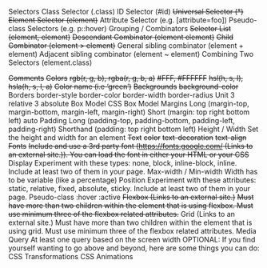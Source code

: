 Selectors
    Class Selector (.class)
    ID Selector (#id)
    ~~Universal Selector (*)~~
    ~~Element Selector (element)~~
    Attribute Selector (e.g. [attribute=foo])
    Pseudo-class Selectors (e.g. p::hover)
    Grouping / Combinators
        ~~Selector List (element, element)~~
        ~~Descendant Combinator (element element)~~
        ~~Child Combinator (element > element)~~
        General sibling combinator (element + element)
        Adjacent sibling combinator (element ~ element)
        Combining Two Selectors (element.class)

~~Comments~~
~~Colors~~
    ~~rgb(r, g, b), rgba(r, g, b, a)~~
    ~~#FFF, #FFFFFF~~
    ~~hsl(h, s, l),  hsla(h, s, l, a)~~
    ~~Color name (i.e ‘green’)~~
~~Backgrounds~~
    ~~background-color~~
Borders
    border-style
    border-color
    border-width
    border-radius
Unit
    3 relative
    3 absolute
Box Model CSS Box Model
    Margins
        Long (margin-top, margin-bottom, margin-left, margin-right)
        Short (margin: top right bottom left)
        auto
    Padding
        Long (padding-top, padding-bottom, padding-left, padding-right)
        Shorthand (padding: top right bottom left)
    Height / Width
        Set the height and width for an element
~~Text~~
    ~~color~~
    ~~text-decoration~~
    ~~text-align~~
~~Fonts~~
    ~~Include and use a 3rd party font (https://fonts.google.com/ (Links to an external site.)). You can load the font in either your HTML or your CSS~~
Display
    Experiment with these types: none, block, inline-block, inline. Include at least two of them in your page.
Max-width / Min-width
    Width has to be variable (like a percentage)
Position
    Experiment with these attributes: static, relative, fixed, absolute, sticky. Include at least two of them in your page.
Pseudo-class
    :hover
    :active
~~Flexbox (Links to an external site.)~~
    ~~Must have more than two children within the element that is using flexbox. Must use minimum three of the flexbox related attributes.~~
Grid (Links to an external site.)
    Must have more than two children within the element that is using grid. Must use minimum three of the flexbox related attributes.
Media Query
    At least one query based on the screen width
OPTIONAL: If you find yourself wanting to go above and beyond, here are some things you can do:
    CSS Transformations
    CSS Animations